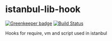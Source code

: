istanbul-lib-hook
=================

[![Greenkeeper badge](https://badges.greenkeeper.io/istanbuljs/istanbul-lib-hook.svg)](https://greenkeeper.io/)
[![Build Status](https://travis-ci.org/istanbuljs/istanbul-lib-hook.svg?branch=master)](https://travis-ci.org/istanbuljs/istanbul-lib-hook)

Hooks for require, vm and script used in istanbul
